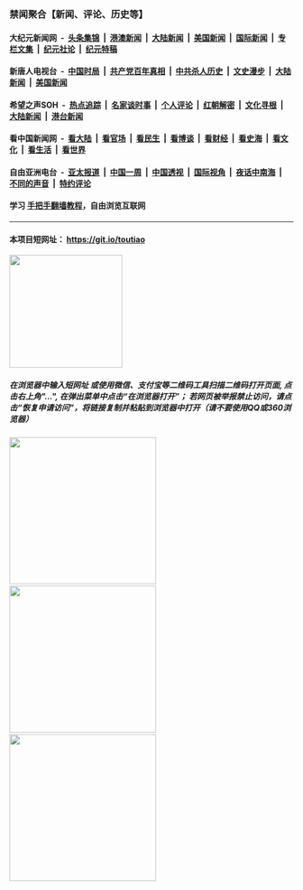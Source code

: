 ### 禁闻聚合【新闻、评论、历史等】

#### 大纪元新闻网 &nbsp;-&nbsp; [头条集锦](indexes/E头条集锦.md?t=02100602) &nbsp;|&nbsp; [港澳新闻](indexes/E港澳新闻.md?t=02100602)  &nbsp;|&nbsp; [大陆新闻](indexes/E大陆新闻.md?t=02100602) &nbsp;|&nbsp; [美国新闻](indexes/E美国新闻.md?t=02100602) &nbsp;|&nbsp; [国际新闻](indexes/E国际新闻.md?t=02100602) &nbsp;|&nbsp; [专栏文集](indexes/E专栏文集.md?t=02100602) &nbsp;|&nbsp; [纪元社论](indexes/E纪元社论.md?t=02100602) &nbsp;|&nbsp; [纪元特稿](indexes/E纪元特稿.md?t=02100602) 

#### 新唐人电视台 &nbsp;-&nbsp; [中国时局](indexes/N中国时局.md?t=02100602) &nbsp;|&nbsp; [共产党百年真相](indexes/N共产党百年真相.md?t=02100602) &nbsp;|&nbsp; [中共杀人历史](indexes/N中共杀人历史.md?t=02100602) &nbsp;|&nbsp; [文史漫步](indexes/N文史漫步.md?t=02100602) &nbsp;|&nbsp; [大陆新闻](indexes/N大陆新闻.md?t=02100602) &nbsp;|&nbsp; [美国新闻](indexes/N美国新闻.md?t=02100602)

#### 希望之声SOH &nbsp;-&nbsp; [热点追踪](indexes/H热点追踪.md?t=02100602) &nbsp;|&nbsp; [名家谈时事](indexes/H名家谈时事.md?t=02100602) &nbsp;|&nbsp; [个人评论](indexes/H个人评论.md?t=02100602)  &nbsp;|&nbsp; [红朝解密](indexes/H红朝解密.md?t=02100602) &nbsp;|&nbsp; [文化寻根](indexes/H文化寻根.md?t=02100602) &nbsp;|&nbsp; [大陆新闻](indexes/H大陆新闻.md?t=02100602) &nbsp;|&nbsp; [港台新闻](indexes/H港台新闻.md?t=02100602)

#### 看中国新闻网 &nbsp;-&nbsp; [看大陆](indexes/S看大陆.md?t=02100602) &nbsp;|&nbsp; [看官场](indexes/S看官场.md?t=02100602) &nbsp;|&nbsp; [看民生](indexes/S看民生.md?t=02100602)  &nbsp;|&nbsp; [看博谈](indexes/S看博谈.md?t=02100602) &nbsp;|&nbsp; [看财经](indexes/S看财经.md?t=02100602) &nbsp;|&nbsp; [看史海](indexes/S看史海.md?t=02100602) &nbsp;|&nbsp; [看文化](indexes/S看文化.md?t=02100602) &nbsp;|&nbsp; [看生活](indexes/S看生活.md?t=02100602) &nbsp;|&nbsp; [看世界](indexes/S看世界.md?t=02100602)

#### 自由亚洲电台 &nbsp;-&nbsp; [亚太报道](indexes/R亚太报道.md?t=02100602) &nbsp;|&nbsp; [中国一周](indexes/R中国一周.md?t=02100602) &nbsp;|&nbsp; [中国透视](indexes/R中国透视.md?t=02100602)  &nbsp;|&nbsp; [国际视角](indexes/R国际视角.md?t=02100602) &nbsp;|&nbsp; [夜话中南海](indexes/R夜话中南海.md?t=02100602) &nbsp;|&nbsp; [不同的声音](indexes/R不同的声音.md?t=02100602) &nbsp;|&nbsp; [特约评论](indexes/R特约评论.md?t=02100602)

#### 学习 [手把手翻墙教程](https://github.com/gfw-breaker/guides/wiki)，自由浏览互联网

----

#### 本项目短网址： https://git.io/toutiao
<img src="https://raw.githubusercontent.com/gfw-breaker/banned-news/master/scripts/img/qr.png" width="200px"/>  

##### 在浏览器中输入短网址 或使用微信、支付宝等二维码工具扫描二维码打开页面, 点击右上角"...", 在弹出菜单中点击“在浏览器打开”； 若网页被举报禁止访问，请点击“恢复申请访问”，将链接复制并粘贴到浏览器中打开（请不要使用QQ或360浏览器）

<img src="https://raw.githubusercontent.com/gfw-breaker/banned-news/master/scripts/img/1.png" width="260px"/> &nbsp; <img src="https://raw.githubusercontent.com/gfw-breaker/banned-news/master/scripts/img/2.png" width="260px"/> &nbsp; <img src="https://raw.githubusercontent.com/gfw-breaker/banned-news/master/scripts/img/3.png" width="260px"/>
